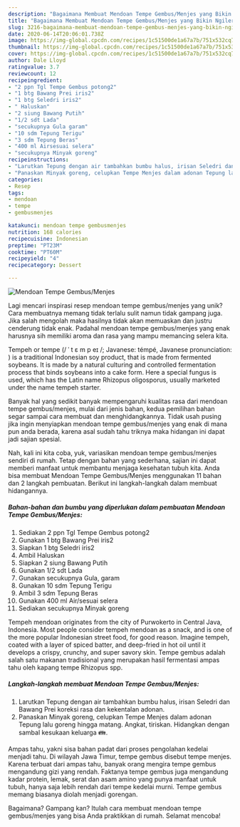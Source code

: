 ```yaml
---
description: "Bagaimana Membuat Mendoan Tempe Gembus/Menjes yang Bikin Ngiler"
title: "Bagaimana Membuat Mendoan Tempe Gembus/Menjes yang Bikin Ngiler"
slug: 3216-bagaimana-membuat-mendoan-tempe-gembus-menjes-yang-bikin-ngiler
date: 2020-06-14T20:06:01.738Z
image: https://img-global.cpcdn.com/recipes/1c51500de1a67a7b/751x532cq70/mendoan-tempe-gembusmenjes-foto-resep-utama.jpg
thumbnail: https://img-global.cpcdn.com/recipes/1c51500de1a67a7b/751x532cq70/mendoan-tempe-gembusmenjes-foto-resep-utama.jpg
cover: https://img-global.cpcdn.com/recipes/1c51500de1a67a7b/751x532cq70/mendoan-tempe-gembusmenjes-foto-resep-utama.jpg
author: Dale Lloyd
ratingvalue: 3.7
reviewcount: 12
recipeingredient:
- "2 ppn Tgl Tempe Gembus potong2"
- "1 btg Bawang Prei iris2"
- "1 btg Seledri iris2"
- " Haluskan"
- "2 siung Bawang Putih"
- "1/2 sdt Lada"
- "secukupnya Gula garam"
- "10 sdm Tepung Terigu"
- "3 sdm Tepung Beras"
- "400 ml Airsesuai selera"
- "secukupnya Minyak goreng"
recipeinstructions:
- "Larutkan Tepung dengan air tambahkan bumbu halus, irisan Seledri dan Bawang Prei koreksi rasa dan kekentalan adonan."
- "Panaskan Minyak goreng, celupkan Tempe Menjes dalam adonan Tepung lalu goreng hingga matang. Angkat, tiriskan. Hidangkan dengan sambal kesukaan keluarga 👪."
categories:
- Resep
tags:
- mendoan
- tempe
- gembusmenjes

katakunci: mendoan tempe gembusmenjes 
nutrition: 168 calories
recipecuisine: Indonesian
preptime: "PT23M"
cooktime: "PT60M"
recipeyield: "4"
recipecategory: Dessert

---
```



![Mendoan Tempe Gembus/Menjes](https://img-global.cpcdn.com/recipes/1c51500de1a67a7b/751x532cq70/mendoan-tempe-gembusmenjes-foto-resep-utama.jpg)

Lagi mencari inspirasi resep mendoan tempe gembus/menjes yang unik? Cara membuatnya memang tidak terlalu sulit namun tidak gampang juga. Jika salah mengolah maka hasilnya tidak akan memuaskan dan justru cenderung tidak enak. Padahal mendoan tempe gembus/menjes yang enak harusnya sih memiliki aroma dan rasa yang mampu memancing selera kita.

Tempeh or tempe (/ ˈ t ɛ m p eɪ /; Javanese: témpé, Javanese pronunciation: ) is a traditional Indonesian soy product, that is made from fermented soybeans. It is made by a natural culturing and controlled fermentation process that binds soybeans into a cake form. Here a special fungus is used, which has the Latin name Rhizopus oligosporus, usually marketed under the name tempeh starter.

Banyak hal yang sedikit banyak mempengaruhi kualitas rasa dari mendoan tempe gembus/menjes, mulai dari jenis bahan, kedua pemilihan bahan segar sampai cara membuat dan menghidangkannya. Tidak usah pusing jika ingin menyiapkan mendoan tempe gembus/menjes yang enak di mana pun anda berada, karena asal sudah tahu triknya maka hidangan ini dapat jadi sajian spesial.


Nah, kali ini kita coba, yuk, variasikan mendoan tempe gembus/menjes sendiri di rumah. Tetap dengan bahan yang sederhana, sajian ini dapat memberi manfaat untuk membantu menjaga kesehatan tubuh kita. Anda bisa membuat Mendoan Tempe Gembus/Menjes menggunakan 11 bahan dan 2 langkah pembuatan. Berikut ini langkah-langkah dalam membuat hidangannya.

<!--inarticleads1-->

##### Bahan-bahan dan bumbu yang diperlukan dalam pembuatan Mendoan Tempe Gembus/Menjes:

1. Sediakan 2 ppn Tgl Tempe Gembus potong2
1. Gunakan 1 btg Bawang Prei iris2
1. Siapkan 1 btg Seledri iris2
1. Ambil  Haluskan
1. Siapkan 2 siung Bawang Putih
1. Gunakan 1/2 sdt Lada
1. Gunakan secukupnya Gula, garam
1. Gunakan 10 sdm Tepung Terigu
1. Ambil 3 sdm Tepung Beras
1. Gunakan 400 ml Air/sesuai selera
1. Sediakan secukupnya Minyak goreng


Tempeh mendoan originates from the city of Purwokerto in Central Java, Indonesia. Most people consider tempeh mendoan as a snack, and is one of the more popular Indonesian street food, for good reason. Imagine tempeh, coated with a layer of spiced batter, and deep-fried in hot oil until it develops a crispy, crunchy, and super savory skin. Tempe gembus adalah salah satu makanan tradisional yang merupakan hasil fermentasi ampas tahu oleh kapang tempe Rhizopus spp. 

<!--inarticleads2-->

##### Langkah-langkah membuat Mendoan Tempe Gembus/Menjes:

1. Larutkan Tepung dengan air tambahkan bumbu halus, irisan Seledri dan Bawang Prei koreksi rasa dan kekentalan adonan.
1. Panaskan Minyak goreng, celupkan Tempe Menjes dalam adonan Tepung lalu goreng hingga matang. Angkat, tiriskan. Hidangkan dengan sambal kesukaan keluarga 👪.


Ampas tahu, yakni sisa bahan padat dari proses pengolahan kedelai menjadi tahu. Di wilayah Jawa Timur, tempe gembus disebut tempe menjes. Karena terbuat dari ampas tahu, banyak orang mengira tempe gembus mengandung gizi yang rendah. Faktanya tempe gembus juga mengandung kadar protein, lemak, serat dan asam amino yang punya manfaat untuk tubuh, hanya saja lebih rendah dari tempe kedelai murni. Tempe gembus memang biasanya diolah menjadi gorengan. 

Bagaimana? Gampang kan? Itulah cara membuat mendoan tempe gembus/menjes yang bisa Anda praktikkan di rumah. Selamat mencoba!
